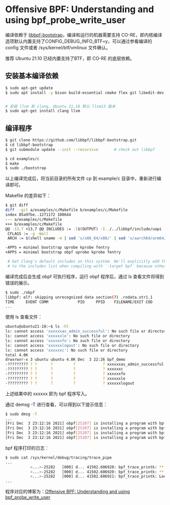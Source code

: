 # Offensive BPF: Understanding and using bpf_probe_write_user

编译依赖于 [libbpf-bootstrap](https://github.com/libbpf/libbpf-bootstrap)，编译和运行的机器需要支持 CO-RE，即内核编译选项默认内置支持了CONFIG_DEBUG_INFO_BTF=y，可以通过参看编译的 config 文件或者 /sys/kernel/btf/vmlinux 文件确认。

推荐 Ubuntu 21.10 已经内置支持了BTF，即 CO-RE 的底层依赖。


## 安装基本编译依赖

```bash
$ sudo apt-get update
$ sudo apt install -y bison build-essential cmake flex git libedit-dev   libllvm11 llvm-11-dev libclang-11-dev python zlib1g-dev libelf-dev libfl-dev python3-distutils


# 安装 llvm 和 clang, Ubuntu 21.10 默认 llvm13 版本
$ sudo apt-get install clang llvm
``` 

## 编译程序


```bash
$ git clone https://github.com/libbpf/libbpf-bootstrap.git
$ cd libbpf-bootstrap
$ git submodule update --init --recursive       # check out libbpf

$ cd examples/c
$ make
$ sudo ./bootstrap
```

以上编译完成后，将当前目录的所有文件 cp 到 example/c 目录中，重新进行编译即可。

Makefile 的差异如下：

```bash
$ git diff
diff --git a/examples/c/Makefile b/examples/c/Makefile
index 85a9fbe..1271172 100644
--- a/examples/c/Makefile
+++ b/examples/c/Makefile
@@ -13,7 +13,7 @@ INCLUDES := -I$(OUTPUT) -I../../libbpf/include/uapi -I$(dir $(VMLINUX))
 CFLAGS := -g -Wall
 ARCH := $(shell uname -m | sed 's/x86_64/x86/' | sed 's/aarch64/arm64/' | sed 's/ppc64le/powerpc/' | sed 's/mips.*/mips/')

-APPS = minimal bootstrap uprobe kprobe fentry
+APPS = minimal bootstrap obpf uprobe kprobe fentry

 # Get Clang's default includes on this system. We'll explicitly add these dirs
 # to the includes list when compiling with `-target bpf` because otherwise some
```

编译完成后会生成 obpf 可执行程序，运行 obpf 程序后，通过 ls 查看文件将得到错误的展示。

```bash
$ sudo ./obpf
libbpf: elf: skipping unrecognized data section(7) .rodata.str1.1
TIME     EVENT COMM             PID     PPID    FILENAME/EXIT COD
...
```

使用 ls 查看文件：

```bash
ubuntu@ubuntu21-10:~$ ls -hl
ls: cannot access 'xxxxxxas_admin_successful': No such file or directory
ls: cannot access 'xxxxxxle': No such file or directory
ls: cannot access 'xxxxxxfo': No such file or directory
ls: cannot access 'xxxxxxlogout': No such file or directory
ls: cannot access 'xxxxxxc': No such file or directory
total 4.0K
drwxrwxr-x 3 ubuntu ubuntu 4.0K Dec  3 22:26 bpf_demo
-????????? ? ?      ?         ?            ? xxxxxxas_admin_successful
-????????? ? ?      ?         ?            ? xxxxxxc
-????????? ? ?      ?         ?            ? xxxxxxfo
-????????? ? ?      ?         ?            ? xxxxxxle
-????????? ? ?      ?         ?            ? xxxxxxlogout
```

上述结果中的 xxxxxx 即为 bpf 程序写入。

通过 demsg -T 进行查看，可以得到以下提示信息：

```bash
$ sudo dmsg -T
...
[Fri Dec  3 23:12:16 2021] obpf[25207] is installing a program with bpf_probe_write_user helper that may corrupt user memory!
[Fri Dec  3 23:12:16 2021] obpf[25207] is installing a program with bpf_probe_write_user helper that may corrupt user memory!
[Fri Dec  3 23:12:16 2021] obpf[25207] is installing a program with bpf_probe_write_user helper that may corrupt user memory!
[Fri Dec  3 23:12:16 2021] obpf[25207] is installing a program with bpf_probe_write_user helper that may corrupt user memory!

```

bpf 程序打印的日志：

```bash
$ sudo cat /sys/kernel/debug/tracing/trace_pipe 
...
           <...>-25282   [000] d... 41502.606920: bpf_trace_printk: ** sys_enter_getdents64 ** OVERWRITING
           <...>-25282   [000] d... 41502.606920: bpf_trace_printk: ** RESULT 0
           <...>-25282   [000] d... 41502.606921: bpf_trace_printk: Loop 3: offset: 96, total len: 96
...
```

程序对应的博客为：[Offensive BPF: Understanding and using bpf_probe_write_user](https://embracethered.com/blog/posts/2021/offensive-bpf-libbpf-bpf_probe_write_user/)
